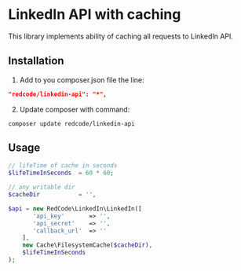 LinkedIn API with caching
========
This library implements ability of caching all requests to LinkedIn API.

## Installation ##
1. Add to you composer.json file the line:
```json
"redcode/linkedin-api": "*",
```
2. Update composer with command:
```shell
composer update redcode/linkedin-api
```

## Usage ##

```php
// lifeTime of cache in seconds
$lifeTimeInSeconds  = 60 * 60;

// any writable dir
$cacheDir           = '',

$api = new RedCode\LinkedIn\LinkedIn([
       'api_key'       => '',
       'api_secret'    => '',
       'callback_url'  => ''
    ],
    new Cache\FilesystemCache($cacheDir),
    $lifeTimeInSeconds
);
```